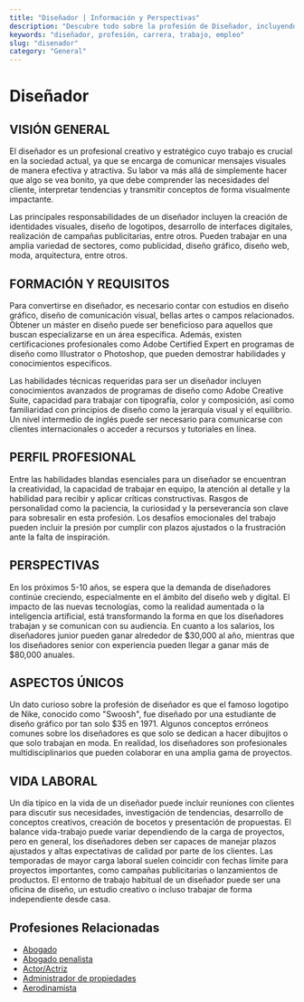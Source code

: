 ```yaml
---
title: "Diseñador | Información y Perspectivas"
description: "Descubre todo sobre la profesión de Diseñador, incluyendo responsabilidades, requisitos y oportunidades."
keywords: "diseñador, profesión, carrera, trabajo, empleo"
slug: "disenador"
category: "General"
---
```


# Diseñador

## VISIÓN GENERAL

El diseñador es un profesional creativo y estratégico cuyo trabajo es crucial en la sociedad actual, ya que se encarga de comunicar mensajes visuales de manera efectiva y atractiva. Su labor va más allá de simplemente hacer que algo se vea bonito, ya que debe comprender las necesidades del cliente, interpretar tendencias y transmitir conceptos de forma visualmente impactante. 

Las principales responsabilidades de un diseñador incluyen la creación de identidades visuales, diseño de logotipos, desarrollo de interfaces digitales, realización de campañas publicitarias, entre otros. Pueden trabajar en una amplia variedad de sectores, como publicidad, diseño gráfico, diseño web, moda, arquitectura, entre otros.

## FORMACIÓN Y REQUISITOS

Para convertirse en diseñador, es necesario contar con estudios en diseño gráfico, diseño de comunicación visual, bellas artes o campos relacionados. Obtener un máster en diseño puede ser beneficioso para aquellos que buscan especializarse en un área específica. Además, existen certificaciones profesionales como Adobe Certified Expert en programas de diseño como Illustrator o Photoshop, que pueden demostrar habilidades y conocimientos específicos.

Las habilidades técnicas requeridas para ser un diseñador incluyen conocimientos avanzados de programas de diseño como Adobe Creative Suite, capacidad para trabajar con tipografía, color y composición, así como familiaridad con principios de diseño como la jerarquía visual y el equilibrio. Un nivel intermedio de inglés puede ser necesario para comunicarse con clientes internacionales o acceder a recursos y tutoriales en línea.

## PERFIL PROFESIONAL

Entre las habilidades blandas esenciales para un diseñador se encuentran la creatividad, la capacidad de trabajar en equipo, la atención al detalle y la habilidad para recibir y aplicar críticas constructivas. Rasgos de personalidad como la paciencia, la curiosidad y la perseverancia son clave para sobresalir en esta profesión. Los desafíos emocionales del trabajo pueden incluir la presión por cumplir con plazos ajustados o la frustración ante la falta de inspiración.

## PERSPECTIVAS

En los próximos 5-10 años, se espera que la demanda de diseñadores continúe creciendo, especialmente en el ámbito del diseño web y digital. El impacto de las nuevas tecnologías, como la realidad aumentada o la inteligencia artificial, está transformando la forma en que los diseñadores trabajan y se comunican con su audiencia. En cuanto a los salarios, los diseñadores junior pueden ganar alrededor de $30,000 al año, mientras que los diseñadores senior con experiencia pueden llegar a ganar más de $80,000 anuales.

## ASPECTOS ÚNICOS

Un dato curioso sobre la profesión de diseñador es que el famoso logotipo de Nike, conocido como "Swoosh", fue diseñado por una estudiante de diseño gráfico por tan solo $35 en 1971. Algunos conceptos erróneos comunes sobre los diseñadores es que solo se dedican a hacer dibujitos o que solo trabajan en moda. En realidad, los diseñadores son profesionales multidisciplinarios que pueden colaborar en una amplia gama de proyectos.

## VIDA LABORAL

Un día típico en la vida de un diseñador puede incluir reuniones con clientes para discutir sus necesidades, investigación de tendencias, desarrollo de conceptos creativos, creación de bocetos y presentación de propuestas. El balance vida-trabajo puede variar dependiendo de la carga de proyectos, pero en general, los diseñadores deben ser capaces de manejar plazos ajustados y altas expectativas de calidad por parte de los clientes. Las temporadas de mayor carga laboral suelen coincidir con fechas límite para proyectos importantes, como campañas publicitarias o lanzamientos de productos. El entorno de trabajo habitual de un diseñador puede ser una oficina de diseño, un estudio creativo o incluso trabajar de forma independiente desde casa.
## Profesiones Relacionadas

- [Abogado](/profesiones/abogado/)
- [Abogado penalista](/profesiones/abogado-penalista/)
- [Actor/Actriz](/profesiones/actor-actriz/)
- [Administrador de propiedades](/profesiones/administrador-de-propiedades/)
- [Aerodinamista](/profesiones/aerodinamista/)

